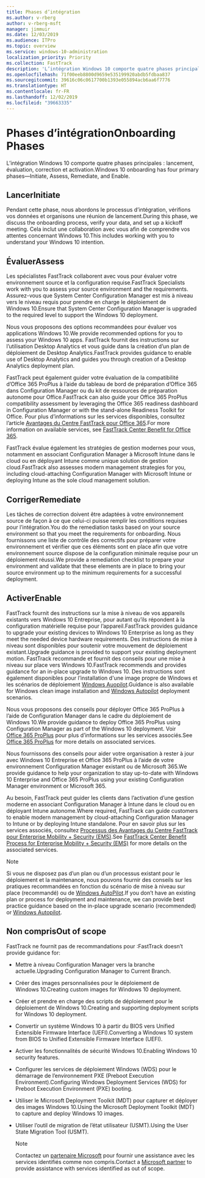 ```yaml
---
title: Phases d’intégration
ms.author: v-rberg
author: v-rberg-msft
manager: jimmuir
ms.date: 12/03/2019
ms.audience: ITPro
ms.topic: overview
ms.service: windows-10-administration
localization_priority: Priority
ms.collection: FastTrack
description: 'L’intégration Windows 10 comporte quatre phases principales : lancement, évaluation, correction et activation.'
ms.openlocfilehash: 71f00eeb8800d9659e535199920abdb5fdbaa837
ms.sourcegitcommit: 39616c06c0617700b1393e055894acb6aa6f7776
ms.translationtype: HT
ms.contentlocale: fr-FR
ms.lasthandoff: 12/02/2019
ms.locfileid: "39663335"
---
```

# <a name="onboarding-phases"></a><span data-ttu-id="31d9d-103">Phases d’intégration</span><span class="sxs-lookup"><span data-stu-id="31d9d-103">Onboarding Phases</span></span>

<span data-ttu-id="31d9d-104">L’intégration Windows 10 comporte quatre phases principales : lancement, évaluation, correction et activation.</span><span class="sxs-lookup"><span data-stu-id="31d9d-104">Windows 10 onboarding has four primary phases—Initiate, Assess, Remediate, and Enable.</span></span>

## <a name="initiate"></a><span data-ttu-id="31d9d-105">Lancer</span><span class="sxs-lookup"><span data-stu-id="31d9d-105">Initiate</span></span>

<span data-ttu-id="31d9d-106">Pendant cette phase, nous abordons le processus d’intégration, vérifions vos données et organisons une réunion de lancement.</span><span class="sxs-lookup"><span data-stu-id="31d9d-106">During this phase, we discuss the onboarding process, verify your data, and set up a kickoff meeting.</span></span> <span data-ttu-id="31d9d-107">Cela inclut une collaboration avec vous afin de comprendre vos attentes concernant Windows 10.</span><span class="sxs-lookup"><span data-stu-id="31d9d-107">This includes working with you to understand your Windows 10 intention.</span></span>

## <a name="assess"></a><span data-ttu-id="31d9d-108">Évaluer</span><span class="sxs-lookup"><span data-stu-id="31d9d-108">Assess</span></span>

<span data-ttu-id="31d9d-109">Les spécialistes FastTrack collaborent avec vous pour évaluer votre environnement source et la configuration requise.</span><span class="sxs-lookup"><span data-stu-id="31d9d-109">FastTrack Specialists work with you to assess your source environment and the requirements.</span></span> <span data-ttu-id="31d9d-110">Assurez-vous que System Center Configuration Manager est mis à niveau vers le niveau requis pour prendre en charge le déploiement de Windows 10.</span><span class="sxs-lookup"><span data-stu-id="31d9d-110">Ensure that System Center Configuration Manager is upgraded to the required level to support the Windows 10 deployment.</span></span> 

<span data-ttu-id="31d9d-111">Nous vous proposons des options recommandées pour évaluer vos applications Windows 10.</span><span class="sxs-lookup"><span data-stu-id="31d9d-111">We provide recommended options for you to assess your Windows 10 apps.</span></span> <span data-ttu-id="31d9d-112">FastTrack fournit des instructions sur l’utilisation Desktop Analytics et vous guide dans la création d’un plan de déploiement de Desktop Analytics.</span><span class="sxs-lookup"><span data-stu-id="31d9d-112">FastTrack provides guidance to enable use of Desktop Analytics and guides you through creation of a Desktop Analytics deployment plan.</span></span>

<span data-ttu-id="31d9d-113">FastTrack peut également guider votre évaluation de la compatibilité d’Office 365 ProPlus à l’aide du tableau de bord de préparation d’Office 365 dans Configuration Manager ou du kit de ressources de préparation autonome pour Office.</span><span class="sxs-lookup"><span data-stu-id="31d9d-113">FastTrack can also guide your Office 365 ProPlus compatibility assessment by leveraging the Office 365 readiness dashboard in Configuration Manager or with the stand-alone Readiness Toolkit for Office.</span></span> <span data-ttu-id="31d9d-114">Pour plus d’informations sur les services disponibles, consultez l’article [Avantages du Centre FastTrack pour Office 365](O365-fasttrack-benefit-for-office-365.md).</span><span class="sxs-lookup"><span data-stu-id="31d9d-114">For more information on available services, see [FastTrack Center Benefit for Office 365](O365-fasttrack-benefit-for-office-365.md).</span></span> 

<span data-ttu-id="31d9d-115">FastTrack évalue également les stratégies de gestion modernes pour vous, notamment en associant Configuration Manager à Microsoft Intune dans le cloud ou en déployant Intune comme unique solution de gestion cloud.</span><span class="sxs-lookup"><span data-stu-id="31d9d-115">FastTrack also assesses modern management strategies for you, including cloud-attaching Configuration Manager with Microsoft Intune or deploying Intune as the sole cloud management solution.</span></span>

## <a name="remediate"></a><span data-ttu-id="31d9d-116">Corriger</span><span class="sxs-lookup"><span data-stu-id="31d9d-116">Remediate</span></span>

<span data-ttu-id="31d9d-117">Les tâches de correction doivent être adaptées à votre environnement source de façon à ce que celui-ci puisse remplir les conditions requises pour l’intégration.</span><span class="sxs-lookup"><span data-stu-id="31d9d-117">You do the remediation tasks based on your source environment so that you meet the requirements for onboarding.</span></span> <span data-ttu-id="31d9d-118">Nous fournissons une liste de contrôle des correctifs pour préparer votre environnement et vérifier que ces éléments sont en place afin que votre environnement source dispose de la configuration minimale requise pour un déploiement réussi.</span><span class="sxs-lookup"><span data-stu-id="31d9d-118">We provide a remediation checklist to prepare your environment and validate that these elements are in place to bring your source environment up to the minimum requirements for a successful deployment.</span></span> 

## <a name="enable"></a><span data-ttu-id="31d9d-119">Activer</span><span class="sxs-lookup"><span data-stu-id="31d9d-119">Enable</span></span>

<span data-ttu-id="31d9d-120">FastTrack fournit des instructions sur la mise à niveau de vos appareils existants vers Windows 10 Entreprise, pour autant qu’ils répondent à la configuration matérielle requise pour l’appareil.</span><span class="sxs-lookup"><span data-stu-id="31d9d-120">FastTrack provides guidance to upgrade your existing devices to Windows 10 Enterprise as long as they meet the needed device hardware requirements.</span></span> <span data-ttu-id="31d9d-121">Des instructions de mise à niveau sont disponibles pour soutenir votre mouvement de déploiement existant.</span><span class="sxs-lookup"><span data-stu-id="31d9d-121">Upgrade guidance is provided to support your existing deployment motion.</span></span> <span data-ttu-id="31d9d-122">FastTrack recommande et fournit des conseils pour une mise à niveau sur place vers Windows 10.</span><span class="sxs-lookup"><span data-stu-id="31d9d-122">FastTrack recommends and provides guidance for an in-place upgrade to Windows 10.</span></span> <span data-ttu-id="31d9d-123">Des instructions sont également disponibles pour l’installation d'une image propre de Windows et les scénarios de déploiement [Windows Auopilot](EMS-onboarding-phases.md#windows-autopilot).</span><span class="sxs-lookup"><span data-stu-id="31d9d-123">Guidance is also available for Windows clean image installation and [Windows Autopilot](EMS-onboarding-phases.md#windows-autopilot) deployment scenarios.</span></span> 

<span data-ttu-id="31d9d-124">Nous vous proposons des conseils pour déployer Office 365 ProPlus à l’aide de Configuration Manager dans le cadre du déploiement de Windows 10.</span><span class="sxs-lookup"><span data-stu-id="31d9d-124">We provide guidance to deploy Office 365 ProPlus using Configuration Manager as part of the Windows 10 deployment.</span></span> <span data-ttu-id="31d9d-125">Voir [Office 365 ProPlus](O365-onboarding-and-migration.md#office-365-proplus) pour plus d’informations sur les services associés.</span><span class="sxs-lookup"><span data-stu-id="31d9d-125">See [Office 365 ProPlus](O365-onboarding-and-migration.md#office-365-proplus) for more details on associated services.</span></span>

<span data-ttu-id="31d9d-126">Nous fournissons des conseils pour aider votre organisation à rester à jour avec Windows 10 Entreprise et Office 365 ProPlus à l’aide de votre environnement Configuration Manager existant ou de Microsoft 365.</span><span class="sxs-lookup"><span data-stu-id="31d9d-126">We provide guidance to help your organization to stay up-to-date with Windows 10 Enterprise and Office 365 ProPlus using your existing Configuration Manager environment or Microsoft 365.</span></span>

<span data-ttu-id="31d9d-127">Au besoin, FastTrack peut guider les clients dans l’activation d’une gestion moderne en associant Configuration Manager à Intune dans le cloud ou en déployant Intune autonome.</span><span class="sxs-lookup"><span data-stu-id="31d9d-127">Where required, FastTrack can guide customers to enable modern management by cloud-attaching Configuration Manager to Intune or by deploying Intune standalone.</span></span> <span data-ttu-id="31d9d-128">Pour en savoir plus sur les services associés, consultez [Processus des Avantages du Centre FastTrack pour Enterprise Mobility + Security (EMS)](EMS-fasttrack-process.md).</span><span class="sxs-lookup"><span data-stu-id="31d9d-128">See [FastTrack Center Benefit Process for Enterprise Mobility + Security (EMS)](EMS-fasttrack-process.md) for more details on the associated services.</span></span>

> [!NOTE]
> <span data-ttu-id="31d9d-129">Si vous ne disposez pas d’un plan ou d’un processus existant pour le déploiement et la maintenance, nous pouvons fournir des conseils sur les pratiques recommandées en fonction du scénario de mise à niveau sur place (recommandé) ou de [Windows AutoPilot](EMS-onboarding-phases.md#windows-autopilot).</span><span class="sxs-lookup"><span data-stu-id="31d9d-129">If you don’t have an existing plan or process for deployment and maintenance, we can provide best practice guidance based on the in-place upgrade scenario (recommended) or [Windows Autopilot](EMS-onboarding-phases.md#windows-autopilot).</span></span>

## <a name="out-of-scope"></a><span data-ttu-id="31d9d-130">Non compris</span><span class="sxs-lookup"><span data-stu-id="31d9d-130">Out of scope</span></span>

<span data-ttu-id="31d9d-131">FastTrack ne fournit pas de recommandations pour :</span><span class="sxs-lookup"><span data-stu-id="31d9d-131">FastTrack doesn’t provide guidance for:</span></span>

- <span data-ttu-id="31d9d-132">Mettre à niveau Configuration Manager vers la branche actuelle.</span><span class="sxs-lookup"><span data-stu-id="31d9d-132">Upgrading Configuration Manager to Current Branch.</span></span>
- <span data-ttu-id="31d9d-133">Créer des images personnalisées pour le déploiement de Windows 10.</span><span class="sxs-lookup"><span data-stu-id="31d9d-133">Creating custom images for Windows 10 deployment.</span></span>
- <span data-ttu-id="31d9d-134">Créer et prendre en charge des scripts de déploiement pour le déploiement de Windows 10.</span><span class="sxs-lookup"><span data-stu-id="31d9d-134">Creating and supporting deployment scripts for Windows 10 deployment.</span></span>
- <span data-ttu-id="31d9d-135">Convertir un système Windows 10 à partir du BIOS vers Unified Extensible Firmware Interface (UEFI).</span><span class="sxs-lookup"><span data-stu-id="31d9d-135">Converting a Windows 10 system from BIOS to Unified Extensible Firmware Interface (UEFI).</span></span>
- <span data-ttu-id="31d9d-136">Activer les fonctionnalités de sécurité Windows 10.</span><span class="sxs-lookup"><span data-stu-id="31d9d-136">Enabling Windows 10 security features.</span></span> 
- <span data-ttu-id="31d9d-137">Configurer les services de déploiement Windows (WDS) pour le démarrage de l’environnement PXE (Preboot Execution Environment).</span><span class="sxs-lookup"><span data-stu-id="31d9d-137">Configuring Windows Deployment Services (WDS) for Preboot Execution Environment (PXE) booting.</span></span>
- <span data-ttu-id="31d9d-138">Utiliser le Microsoft Deployment Toolkit (MDT) pour capturer et déployer des images Windows 10.</span><span class="sxs-lookup"><span data-stu-id="31d9d-138">Using the Microsoft Deployment Toolkit (MDT) to capture and deploy Windows 10 images.</span></span>
- <span data-ttu-id="31d9d-139">Utiliser l’outil de migration de l’état utilisateur (USMT).</span><span class="sxs-lookup"><span data-stu-id="31d9d-139">Using the User State Migration Tool (USMT).</span></span>

  > [!NOTE]
  > <span data-ttu-id="31d9d-140">Contactez un [partenaire Microsoft](https://go.microsoft.com/fwlink/?linkid=2080150) pour fournir une assistance avec les services identifiés comme non compris.</span><span class="sxs-lookup"><span data-stu-id="31d9d-140">Contact a [Microsoft partner](https://go.microsoft.com/fwlink/?linkid=2080150) to provide assistance with services identified as out of scope.</span></span>

 
